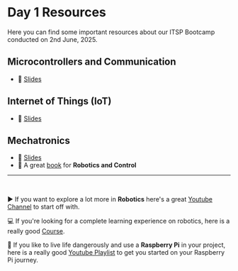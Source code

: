 # Day 1 Resources

Here you can find some important resources about our ITSP Bootcamp conducted on 2nd June, 2025.

## Microcontrollers and Communication

- 📖 [Slides](./resources/Presentation-Introduction%20to%20Microcontrollers&Communication.pdf)

## Internet of Things (IoT)

- 📖 [Slides](./resources/Presentation-Introduction%20to%20IoT.pdf)

## Mechatronics

- 📖 [Slides](./resources/Presentation%20-%20Introduction%20to%20Mechatronics.pdf)
- 📖 A great [book](./resources/Kinematics.pdf) for **Robotics and Control**

---  
<br>

▶️ If you want to explore a lot more in **Robotics** here's a great [Youtube Channel](https://youtube.com/@articulatedrobotics?si=XyZrdZfTTEk85s-g) to start off with.  
  
  
💻 If you're looking for a complete learning experience on robotics, here is a really good [Course](https://www.coursera.org/specializations/modernrobotics).  
  
🍓 If you like to live life dangerously and use a **Raspberry Pi** in your project, here is a really good [Youtube Playlist](https://youtube.com/playlist?list=PLQVvvaa0QuDesV8WWHLLXW_avmTzHmJLv&si=0v8RnbTtrbpWWSBc) to get you started on your Raspberry Pi journey.
